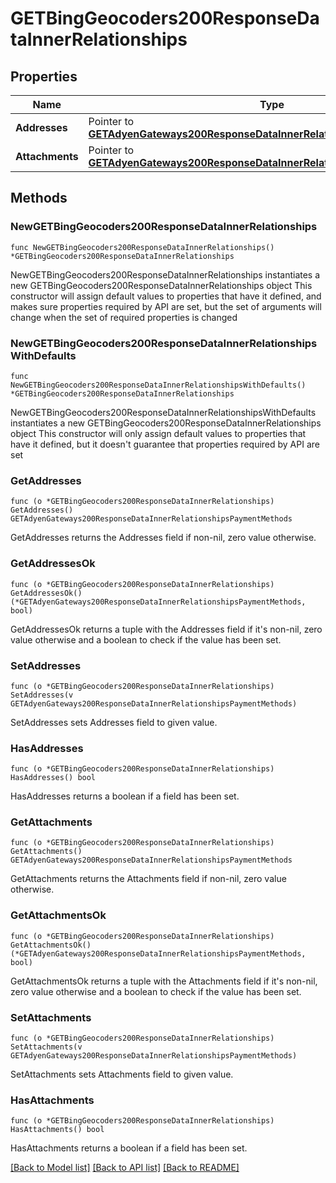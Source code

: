 # GETBingGeocoders200ResponseDataInnerRelationships

## Properties

Name | Type | Description | Notes
------------ | ------------- | ------------- | -------------
**Addresses** | Pointer to [**GETAdyenGateways200ResponseDataInnerRelationshipsPaymentMethods**](GETAdyenGateways200ResponseDataInnerRelationshipsPaymentMethods.md) |  | [optional] 
**Attachments** | Pointer to [**GETAdyenGateways200ResponseDataInnerRelationshipsPaymentMethods**](GETAdyenGateways200ResponseDataInnerRelationshipsPaymentMethods.md) |  | [optional] 

## Methods

### NewGETBingGeocoders200ResponseDataInnerRelationships

`func NewGETBingGeocoders200ResponseDataInnerRelationships() *GETBingGeocoders200ResponseDataInnerRelationships`

NewGETBingGeocoders200ResponseDataInnerRelationships instantiates a new GETBingGeocoders200ResponseDataInnerRelationships object
This constructor will assign default values to properties that have it defined,
and makes sure properties required by API are set, but the set of arguments
will change when the set of required properties is changed

### NewGETBingGeocoders200ResponseDataInnerRelationshipsWithDefaults

`func NewGETBingGeocoders200ResponseDataInnerRelationshipsWithDefaults() *GETBingGeocoders200ResponseDataInnerRelationships`

NewGETBingGeocoders200ResponseDataInnerRelationshipsWithDefaults instantiates a new GETBingGeocoders200ResponseDataInnerRelationships object
This constructor will only assign default values to properties that have it defined,
but it doesn't guarantee that properties required by API are set

### GetAddresses

`func (o *GETBingGeocoders200ResponseDataInnerRelationships) GetAddresses() GETAdyenGateways200ResponseDataInnerRelationshipsPaymentMethods`

GetAddresses returns the Addresses field if non-nil, zero value otherwise.

### GetAddressesOk

`func (o *GETBingGeocoders200ResponseDataInnerRelationships) GetAddressesOk() (*GETAdyenGateways200ResponseDataInnerRelationshipsPaymentMethods, bool)`

GetAddressesOk returns a tuple with the Addresses field if it's non-nil, zero value otherwise
and a boolean to check if the value has been set.

### SetAddresses

`func (o *GETBingGeocoders200ResponseDataInnerRelationships) SetAddresses(v GETAdyenGateways200ResponseDataInnerRelationshipsPaymentMethods)`

SetAddresses sets Addresses field to given value.

### HasAddresses

`func (o *GETBingGeocoders200ResponseDataInnerRelationships) HasAddresses() bool`

HasAddresses returns a boolean if a field has been set.

### GetAttachments

`func (o *GETBingGeocoders200ResponseDataInnerRelationships) GetAttachments() GETAdyenGateways200ResponseDataInnerRelationshipsPaymentMethods`

GetAttachments returns the Attachments field if non-nil, zero value otherwise.

### GetAttachmentsOk

`func (o *GETBingGeocoders200ResponseDataInnerRelationships) GetAttachmentsOk() (*GETAdyenGateways200ResponseDataInnerRelationshipsPaymentMethods, bool)`

GetAttachmentsOk returns a tuple with the Attachments field if it's non-nil, zero value otherwise
and a boolean to check if the value has been set.

### SetAttachments

`func (o *GETBingGeocoders200ResponseDataInnerRelationships) SetAttachments(v GETAdyenGateways200ResponseDataInnerRelationshipsPaymentMethods)`

SetAttachments sets Attachments field to given value.

### HasAttachments

`func (o *GETBingGeocoders200ResponseDataInnerRelationships) HasAttachments() bool`

HasAttachments returns a boolean if a field has been set.


[[Back to Model list]](../README.md#documentation-for-models) [[Back to API list]](../README.md#documentation-for-api-endpoints) [[Back to README]](../README.md)



